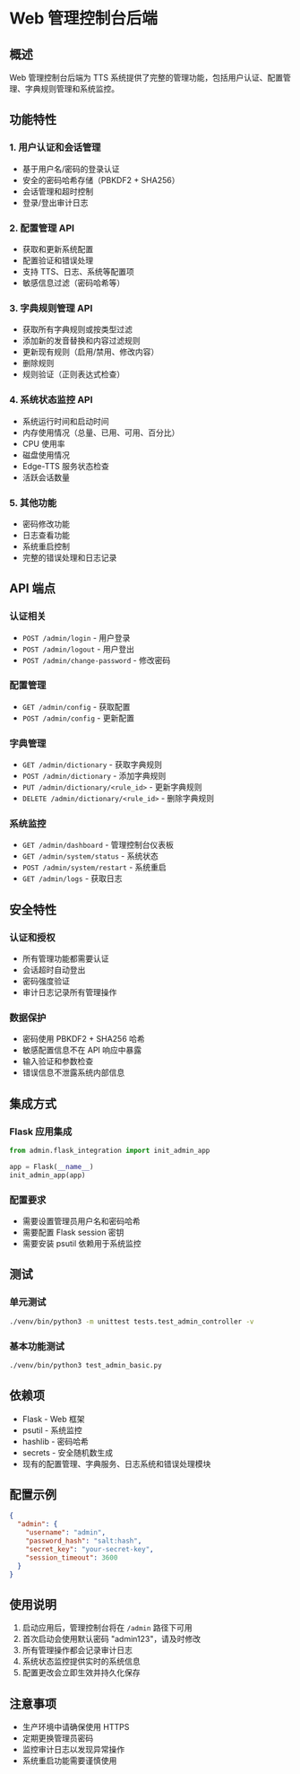 # Web 管理控制台后端

## 概述

Web 管理控制台后端为 TTS 系统提供了完整的管理功能，包括用户认证、配置管理、字典规则管理和系统监控。

## 功能特性

### 1. 用户认证和会话管理
- 基于用户名/密码的登录认证
- 安全的密码哈希存储（PBKDF2 + SHA256）
- 会话管理和超时控制
- 登录/登出审计日志

### 2. 配置管理 API
- 获取和更新系统配置
- 配置验证和错误处理
- 支持 TTS、日志、系统等配置项
- 敏感信息过滤（密码哈希等）

### 3. 字典规则管理 API
- 获取所有字典规则或按类型过滤
- 添加新的发音替换和内容过滤规则
- 更新现有规则（启用/禁用、修改内容）
- 删除规则
- 规则验证（正则表达式检查）

### 4. 系统状态监控 API
- 系统运行时间和启动时间
- 内存使用情况（总量、已用、可用、百分比）
- CPU 使用率
- 磁盘使用情况
- Edge-TTS 服务状态检查
- 活跃会话数量

### 5. 其他功能
- 密码修改功能
- 日志查看功能
- 系统重启控制
- 完整的错误处理和日志记录

## API 端点

### 认证相关
- `POST /admin/login` - 用户登录
- `POST /admin/logout` - 用户登出
- `POST /admin/change-password` - 修改密码

### 配置管理
- `GET /admin/config` - 获取配置
- `POST /admin/config` - 更新配置

### 字典管理
- `GET /admin/dictionary` - 获取字典规则
- `POST /admin/dictionary` - 添加字典规则
- `PUT /admin/dictionary/<rule_id>` - 更新字典规则
- `DELETE /admin/dictionary/<rule_id>` - 删除字典规则

### 系统监控
- `GET /admin/dashboard` - 管理控制台仪表板
- `GET /admin/system/status` - 系统状态
- `POST /admin/system/restart` - 系统重启
- `GET /admin/logs` - 获取日志

## 安全特性

### 认证和授权
- 所有管理功能都需要认证
- 会话超时自动登出
- 密码强度验证
- 审计日志记录所有管理操作

### 数据保护
- 密码使用 PBKDF2 + SHA256 哈希
- 敏感配置信息不在 API 响应中暴露
- 输入验证和参数检查
- 错误信息不泄露系统内部信息

## 集成方式

### Flask 应用集成
```python
from admin.flask_integration import init_admin_app

app = Flask(__name__)
init_admin_app(app)
```

### 配置要求
- 需要设置管理员用户名和密码哈希
- 需要配置 Flask session 密钥
- 需要安装 psutil 依赖用于系统监控

## 测试

### 单元测试
```bash
./venv/bin/python3 -m unittest tests.test_admin_controller -v
```

### 基本功能测试
```bash
./venv/bin/python3 test_admin_basic.py
```

## 依赖项

- Flask - Web 框架
- psutil - 系统监控
- hashlib - 密码哈希
- secrets - 安全随机数生成
- 现有的配置管理、字典服务、日志系统和错误处理模块

## 配置示例

```json
{
  "admin": {
    "username": "admin",
    "password_hash": "salt:hash",
    "secret_key": "your-secret-key",
    "session_timeout": 3600
  }
}
```

## 使用说明

1. 启动应用后，管理控制台将在 `/admin` 路径下可用
2. 首次启动会使用默认密码 "admin123"，请及时修改
3. 所有管理操作都会记录审计日志
4. 系统状态监控提供实时的系统信息
5. 配置更改会立即生效并持久化保存

## 注意事项

- 生产环境中请确保使用 HTTPS
- 定期更换管理员密码
- 监控审计日志以发现异常操作
- 系统重启功能需要谨慎使用
